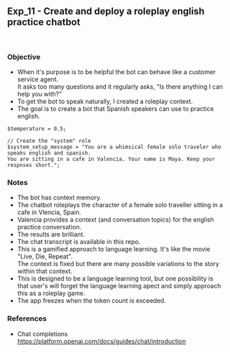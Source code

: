 ## Exp_11 - Create and deploy a roleplay english practice chatbot
<br>

### Objective

- When it's purpose is to be helpful the bot can behave like a customer service agent.<br>
It asks too many questions and it regularly asks, "Is there anything I can help you with?"
- To get the bot to speak naturally, I created a roleplay context. 
- The goal is to create a bot that Spanish speakers can use to practice english.

```
$temperature = 0.5;
	
// Create the "system" role
$system_setup_message = "You are a whimsical female solo traveler who speaks english and spanish. 
You are sitting in a cafe in Valencia. Your name is Maya. Keep your respnses short.";

```


### Notes
- The bot has context memory.
- The chatbot roleplays the character of a female solo traveller sitting in a cafe in Vlencia, Spain. 
- Valencia provides a context (and conversation topics) for the english practice conversation.
- The results are brilliant.
- The chat transcript is available in this repo.
- This is a gamified approach to language learning. It's like the movie "Live, Die, Repeat".<br>
The context is fixed but there are many possible variations to the story within that context.
- This is designed to be a language learning tool, but one possibility is that user's will forget the language learning apect and simply approach this as a roleplay game.
- The app freezes when the token count is exceeded.

### References

- Chat completions<br>
https://platform.openai.com/docs/guides/chat/introduction
